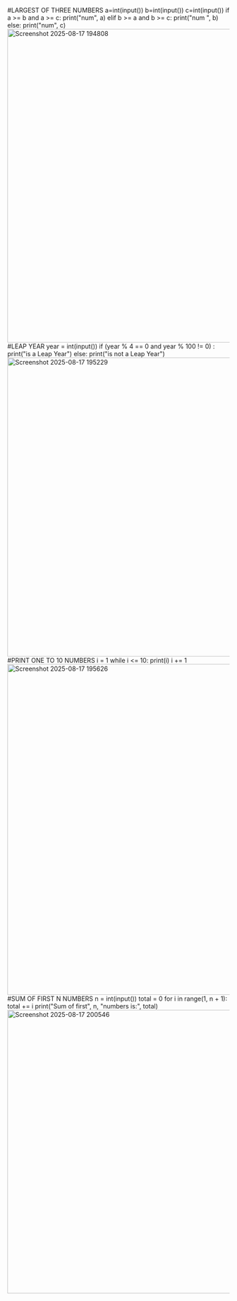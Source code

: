 #LARGEST OF THREE NUMBERS
a=int(input())
b=int(input())
c=int(input())
if a >= b and a >= c:
    print("num", a)
elif b >= a and b >= c:
    print("num ", b)
else:
    print("num", c)
    <img width="1250" height="710" alt="Screenshot 2025-08-17 194808" src="https://github.com/user-attachments/assets/e73e1c0d-2674-48dc-a95b-4ec161d0ff8f" />
#LEAP YEAR
year = int(input())
if (year % 4 == 0 and year % 100 != 0) :
    print("is a Leap Year")
else:
    print("is not a Leap Year")
<img width="1265" height="677" alt="Screenshot 2025-08-17 195229" src="https://github.com/user-attachments/assets/6f85b640-01e5-4b3b-90b7-24ace41e7727" />
#PRINT ONE TO 10 NUMBERS
i = 1
while i <= 10:
    print(i)
    i += 1
    <img width="1220" height="749" alt="Screenshot 2025-08-17 195626" src="https://github.com/user-attachments/assets/29836ee9-6197-45ce-9f8b-41b40427b93e" />
#SUM OF FIRST N NUMBERS
n = int(input())
total = 0
for i in range(1, n + 1):
    total += i
print("Sum of first", n, "numbers is:", total)
<img width="1277" height="642" alt="Screenshot 2025-08-17 200546" src="https://github.com/user-attachments/assets/42dcf9fe-95a9-4b0a-9a1c-c207a5cfd640" />

